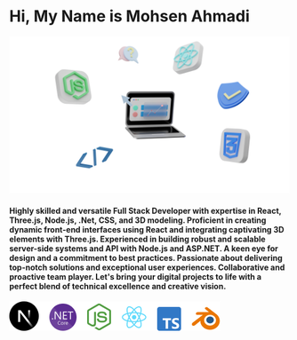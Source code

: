 
# Hi, My Name is Mohsen Ahmadi

![Cover Image](https://raw.githubusercontent.com/gihev72/gihev72/main/bgtest.png)

#### Highly skilled and versatile Full Stack Developer with expertise in React, Three.js, Node.js, .Net, CSS, and 3D modeling. Proficient in creating dynamic front-end interfaces using React and integrating captivating 3D elements with Three.js. Experienced in building robust and scalable server-side systems and API with Node.js and ASP.NET. A keen eye for design and a commitment to best practices. Passionate about delivering top-notch solutions and exceptional user experiences. Collaborative and proactive team player. Let's bring your digital projects to life with a perfect blend of technical excellence and creative vision.


![typescript](https://github.com/gihev72/gihev72/blob/main/iconGroup.png?raw=true) 

<!---
gihev72/gihev72 is a ✨ special ✨ repository because its `README.md` (this file) appears on your GitHub profile.
You can click the Preview link to take a look at your changes.
--->
